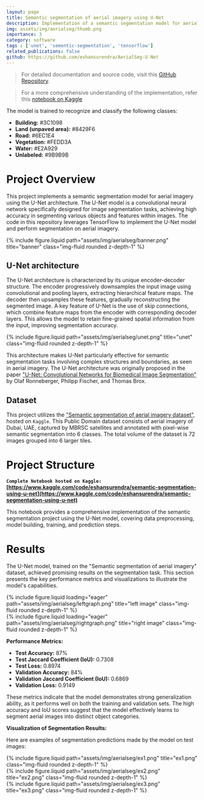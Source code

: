```yaml
---
layout: page
title: Semantic segmentation of aerial imagery using U-Net
description: Implementation of a semantic segmentation model for aerial imagery using the U-Net architecture. The project aims to accurately segment various objects and features within aerial images, leveraging the powerful capabilities of the U-Net model.
img: assets/img/aerialseg/thumb.png
importance: 3
category: software
tags : ['unet', 'sementic-segmentation', 'tensorflow']
related_publications: false
github: https://github.com/eshansurendra/AerialSeg-U-Net
---
```


> For detailed documentation and source code, visit this [GitHub Repository](https://github.com/eshansurendra/AerialSeg-U-Net).

> For a more comprehensive understanding of the implementation, refer this [notebook on Kaggle](https://www.kaggle.com/code/eshansurendra/semantic-segmentation-using-u-net/notebook#Semantic-segmentation-of-aerial-imagery-using-U-Net)

The model is trained to recognize and classify the following classes:

* **Building:**  #3C1098
* **Land (unpaved area):** #8429F6
* **Road:** #6EC1E4
* **Vegetation:** #FEDD3A
* **Water:** #E2A929
* **Unlabeled:** #9B9B9B

# Project Overview

This project implements a semantic segmentation model for aerial imagery using the U-Net architecture. The U-Net model is a convolutional neural network specifically designed for image segmentation tasks, achieving high accuracy in segmenting various objects and features within images. The code in this repository leverages TensorFlow to implement the U-Net model and perform segmentation on aerial imagery. 

<div class="row justify-content-sm-center">
    <div class="col-sm mt-3 mt-md-0">
        {% include figure.liquid path="assets/img/aerialseg/banner.png" title="banner" class="img-fluid rounded z-depth-1" %}
    </div>
</div>

## U-Net architecture

The U-Net architecture is characterized by its unique encoder-decoder structure. The encoder progressively downsamples the input image using convolutional and pooling layers, extracting hierarchical feature maps. The decoder then upsamples these features, gradually reconstructing the segmented image.  A key feature of U-Net is the use of skip connections, which combine feature maps from the encoder with corresponding decoder layers. This allows the model to retain fine-grained spatial information from the input, improving segmentation accuracy. 

<div class="row justify-content-sm-center">
    <div class="col-sm mt-3 mt-md-0">
        {% include figure.liquid path="assets/img/aerialseg/unet.png" title="unet" class="img-fluid rounded z-depth-1" %}
    </div>
</div>

This architecture makes U-Net particularly effective for semantic segmentation tasks involving complex structures and boundaries, as seen in aerial imagery.  The U-Net architecture was originally proposed in the paper ["U-Net: Convolutional Networks for Biomedical Image Segmentation"](https://arxiv.org/pdf/1505.04597) by Olaf Ronneberger, Philipp Fischer, and Thomas Brox. 

## Dataset

This project utilizes the ["Semantic segmentation of aerial imagery dataset"](https://www.kaggle.com/datasets/humansintheloop/semantic-segmentation-of-aerial-imagery), hosted on `Kaggle`. This Public Domain dataset consists of aerial imagery of Dubai, UAE, captured by MBRSC satellites and annotated with pixel-wise semantic segmentation into 6 classes. The total volume of the dataset is 72 images grouped into 6 larger tiles.

# Project Structure

**`Complete Notebook hosted on Kaggle:` [https://www.kaggle.com/code/eshansurendra/semantic-segmentation-using-u-net](https://www.kaggle.com/code/eshansurendra/semantic-segmentation-using-u-net)**

This notebook provides a comprehensive implementation of the semantic segmentation project using the U-Net model, covering data preprocessing, model building, training, and prediction steps. 

# Results

The U-Net model, trained on the "Semantic segmentation of aerial imagery" dataset, achieved promising results on the segmentation task.  This section presents the key performance metrics and visualizations to illustrate the model's capabilities. 

<div class="row">
    <div class="col-sm mt-3 mt-md-0">
        {% include figure.liquid loading="eager" path="assets/img/aerialseg/leftgraph.png" title="left image" class="img-fluid rounded z-depth-1" %}
    </div>
    <div class="col-sm mt-3 mt-md-0">
        {% include figure.liquid loading="eager" path="assets/img/aerialseg/rightgraph.png" title="right image" class="img-fluid rounded z-depth-1" %}
    </div>
</div>

**Performance Metrics:**

* **Test Accuracy:** 87%
* **Test Jaccard Coefficient (IoU):** 0.7308
* **Test Loss:** 0.8974
* **Validation Accuracy:** 84%
* **Validation Jaccard Coefficient (IoU):** 0.6869
* **Validation Loss:** 0.9149

These metrics indicate that the model demonstrates strong generalization ability, as it performs well on both the training and validation sets.  The high accuracy and IoU scores suggest that the model effectively learns to segment aerial images into distinct object categories.

**Visualization of Segmentation Results:**

Here are examples of segmentation predictions made by the model on test images:

<div class="row justify-content-sm-center">
    <div class="col-sm mt-3 mt-md-0">
        {% include figure.liquid path="assets/img/aerialseg/ex1.png" title="ex1.png" class="img-fluid rounded z-depth-1" %}
    </div>
</div>

<div class="row justify-content-sm-center">
    <div class="col-sm mt-3 mt-md-0">
        {% include figure.liquid path="assets/img/aerialseg/ex2.png" title="ex2.png" class="img-fluid rounded z-depth-1" %}
    </div>
</div>

<div class="row justify-content-sm-center">
    <div class="col-sm mt-3 mt-md-0">
        {% include figure.liquid path="assets/img/aerialseg/ex3.png" title="ex3.png" class="img-fluid rounded z-depth-1" %}
    </div>
</div>
